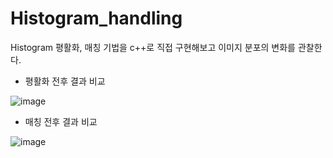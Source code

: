 # Histogram_handling
Histogram 평활화, 매칭 기법을 c++로 직접 구현해보고 이미지 분포의 변화를 관찰한다.

* 평활화 전후 결과 비교


![image](https://user-images.githubusercontent.com/67624104/118282798-9e4b4c00-b509-11eb-860c-6d049e018a14.png)


* 매칭 전후 결과 비교


![image](https://user-images.githubusercontent.com/67624104/118282894-bc18b100-b509-11eb-95fc-b41b5081e953.png)

